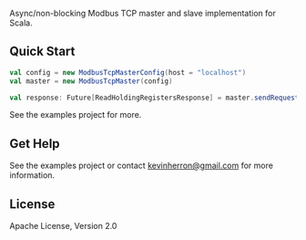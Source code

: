 Async/non-blocking Modbus TCP master and slave implementation for Scala.

Quick Start
--------
  ```scala
  val config = new ModbusTcpMasterConfig(host = "localhost")
  val master = new ModbusTcpMaster(config)

  val response: Future[ReadHoldingRegistersResponse] = master.sendRequest(ReadHoldingRegistersRequest(0, 10))
  ```
  
  See the examples project for more.
  
Get Help
--------

See the examples project or contact kevinherron@gmail.com for more information.


License
--------

Apache License, Version 2.0
